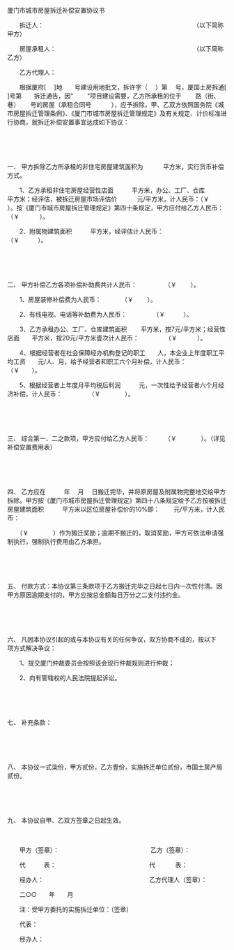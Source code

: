 



厦门市城市房屋拆迁补偿安置协议书



 

　　拆迁人：　　　　　　　　　　　　　　　　　　　　　　　　　（以下简称甲方）

　　房屋承租人：　　　　　　　　　　　　　　　　　　　　　　　（以下简称乙方）

　　乙方代理人：　　

　　根据厦府[　 ]地　　号建设用地批文，拆许字（　 ）第　 号，厦国土房拆通[　 ]号第　　拆迁通告，因"　　 "项目建设需要，乙方所承租的位于　　 路（街、巷）　　 号的房屋（承租合同号　　　 ），应予拆除，甲、乙双方依照国务院《城市房屋拆迁管理条例》、《厦门市城市房屋拆迁管理规定》及有关规定、计价标准进行协商，就拆迁补偿安置事宜达成如下协议：

　　

　　

一、
甲方拆除乙方所承租的非住宅房屋建筑面积为　　　 平方米，实行货币补偿方式。

　　1、乙方承租非住宅房屋经营性店面　　　平方米，办公、工厂、仓库　　　　 平方米；经评估，被拆迁房屋市场评估价　　　 元/平方米，计人民币：（￥　　　 ）。按《厦门市城市房屋拆迁管理规定》第四十条规定，甲方应付给乙方人民币：　　　　 （￥　　　 ）。

　　2、附属物建筑面积　　　平方米，经评估计人民币：　　　　 （￥　　　）。

　　

　　

二、
甲方补偿乙方各项补偿补助费共计人民币：　　　　　（￥　　 ）。

　　1、房屋装修补偿费为人民币：　　　 （￥　　 ）。

　　2、有线电视、电话等补助费为人民币：　　　　 （￥　　　）。

　　3、乙方承租办公、工厂、仓库建筑面积　　 平方米，按7元/平方米；经营性店面　　平方米，按20元/平方米壹次计人民币：　　　　 （￥　　　 ）。

　　4、根据经营者在社会保障经办机构登记的职工　　人，本企业上年度职工平均工资　　元/人、月，给予经营者和职工六个月补偿，计人民币：　　　　 （￥　　）。

　　5、根据经营者上年度月平均税后利润　　　元，一次性给予经营者六个月经济补偿，计人民币：　　　　 （￥　　　　）。

　　

　　

三、
综合第一、二之款项，甲方应付给乙方人民币：　　　（￥　　　　）。（详见补偿安置费用表）

　　

　　

四、
乙方应在　　　年　 月　 日搬迁完毕，并将原房屋及附属物完整地交给甲方拆除。甲方按《厦门市城市房屋拆迁管理规定》第四十八条规定给予乙方按被拆迁房屋建筑面积　　　平方米以区位房屋补偿价的10%即：　　 元/平方米，计人民币：

　　（￥　　　　）作为搬迁奖励；逾期不搬迁的，取消奖励，甲方可依法申请强制执行，强制执行费用由乙方承担。

　　

　　

五、
付款方式：本协议第三条款项于乙方搬迁完毕之日起七日内一次性付清。因甲方原因逾期支付的，甲方应按总金额每日万分之二支付违约金。

　　

　　

六、
凡因本协议引起的或与本协议有关的任何争议，双方协商不成的，按以下　　　　　　项方式解决争议：

　　1、提交厦门仲裁委员会按照该会现行仲裁规则进行仲裁；

　　2、向有管辖权的人民法院提起诉讼。

　　

　　

七、
补充条款：

　　

　　

八、
本协议一式柒份，甲方贰份，乙方壹份，实施拆迁单位贰份，市国土房产局贰份。

　　

　　

九、
本协议自甲、乙双方签章之日起生效。　　

　　

　　甲方（签章）：　　　　　　　　　　　　　　　乙方（签章）：　　

　　代　　　表：　　　　　　　　　　　　　　　 代　　　 表：　　

　　经办人：　　　　　　　　　　　　　　　　　 乙方代理人（签章）：　　

　　二○○　　年　　月　　

　　注：受甲方委托的实施拆迁单位：（签章）　　

　　代表：　　

　　经办人：